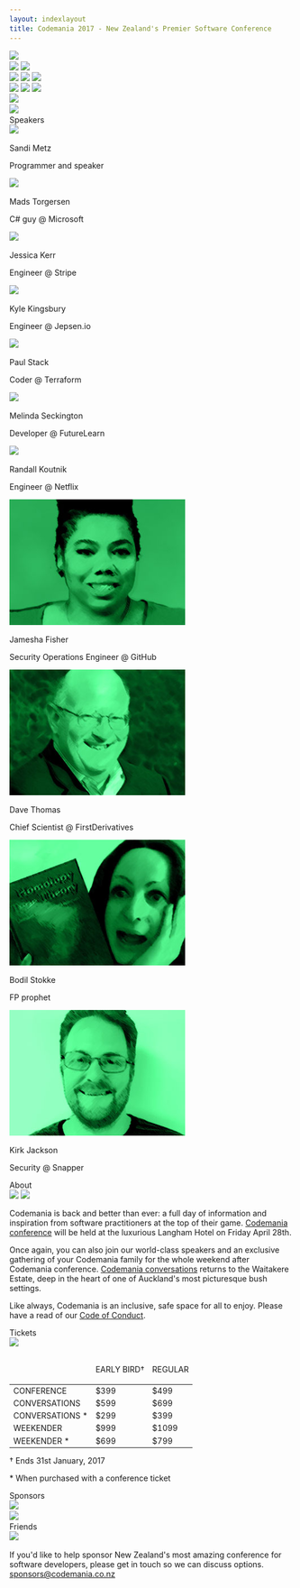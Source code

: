 ```yaml
---
layout: indexlayout
title: Codemania 2017 - New Zealand's Premier Software Conference
---
```

<div class="parallax" id="parallax-box">
  <div class="parallax__layer parallax__layer--back">
    <div class="stars"></div>
  </div>
  <div class="parallax__layer parallax__layer--deep">
    <div class="stars-deep"></div>
    <img src="/images/2017/clouds3.svg" class="clouds3" />
    <div class="castle-container">
      <img src="/images/2017/castle.svg" class="castle" />
      <img src="/images/2017/grad.svg" class="castle-overlay" />
    </div>
  </div>
  <div class="parallax__layer parallax__layer--back">
    <img src="/images/2017/clouds1.svg" class="clouds1" />
    <img src="/images/2017/clouds2.svg" class="clouds2" />
    <img src="/images/2017/moon.svg" class="moon" />
  </div>
  <div class="parallax__layer parallax__layer--objects">
    <img src="/images/2017/sils1.svg" class="sils1" />
    <img src="/images/2017/sils2.svg" class="sils2" />
    <img src="/images/2017/clouds4.svg" class="clouds4" />
  </div>
  <div class="parallax__layer parallax__layer--base">
    <div id="top"></div>
    <div class="row">
      <div class="col-sm-1 hidden-xs">
      </div>
      <!-- 8/12 width column on medium and small screens, 9/12 width on x-small -->
      <div class="col-sm-8 col-sm-offset-0 col-xs-10 col-xs-offset-1" itemprop="name" name="Codemania 2017">
        <img src="/images/2017/logo.svg" class="masthead" id="masthead" />
      </div>
      <div class="col-sm-2 col-sm-offset-0 col-xs-6 col-xs-offset-3">
        <a target="_blank" href="https://codemania-2017.lilregie.com/" rel="noopener noreferrer"><img src="/images/2017/buy-tickets.svg" class="buytickets" /></a>
      </div>
      <div class="col-sm-1 hidden-xs">
      </div>
    </div>
    <div class="row">
      <div class="titleImageContainer" id="speakers">
        Speakers
      </div>
    </div>
    <div class="speaker-row oswald-bold">
      <div class="speaker-box speaker-link" id="sandimetz">
        <img src="/images/speakers/2017/sandi.png" />
        <p>Sandi Metz</p>
        <p class="byline">Programmer and speaker<span class="hilite"></span></p>
      </div>
      <div class="speaker-box speaker-link" id="madstorgersen">
        <img src="/images/speakers/2017/mads.png" />
        <p>Mads Torgersen</p>
        <p class="byline">C# guy <span class="hilite">@ Microsoft</span></p>
      </div>
      <div class="speaker-box speaker-link" id="jessitron">
        <img src="/images/speakers/2017/jessica.png" />
        <p>Jessica Kerr</p>
        <p class="byline">Engineer <span class="hilite">@ Stripe</span></p>
      </div>
      <div class="speaker-box speaker-link" id="aphyr">
        <img src="/images/speakers/2017/kyle.png" />
        <p>Kyle Kingsbury</p>
        <p class="byline">Engineer <span class="hilite">@ Jepsen.io</span></p>
      </div>
      <div class="speaker-box speaker-link" id="stack72">
        <img src="/images/speakers/2017/paul.png" />
        <p>Paul Stack</p>
        <p class="byline">Coder <span class="hilite">@ Terraform</span></p>
      </div>
      <div class="speaker-box speaker-link" id="mseckington">
        <img src="/images/speakers/2017/melinda.png" />
        <p>Melinda Seckington</p>
        <p class="byline">Developer <span class="hilite">@ FutureLearn</span></p>
      </div>
      <div class="speaker-box speaker-link" id="rkoutnik">
        <img src="/images/speakers/2017/randall.png" />
        <p>Randall Koutnik</p>
        <p class="byline">Engineer <span class="hilite">@ Netflix</span></p>
      </div>
      <div class="speaker-box speaker-link" id="jamfish728">
        <img src="/images/speakers/2017/jamesha.png" />
        <p>Jamesha Fisher</p>
        <p class="byline">Security Operations Engineer <span class="hilite">@ GitHub</span></p>
      </div>
      <div class="speaker-box speaker-link" id="daveathomas">
        <img src="/images/speakers/2017/dave.png" />
        <p>Dave Thomas</p>
        <p class="byline">Chief Scientist <span class="hilite">@ FirstDerivatives</span></p>
      </div>
      <div class="speaker-box speaker-link" id="bodil">
        <img src="/images/speakers/2017/bodil.png" />
        <p>Bodil Stokke</p>
        <p class="byline">FP prophet</p>
      </div>
      <div class="speaker-box speaker-link" id="kirkj">
        <img src="/images/speakers/2017/kirk.png" />
        <p>Kirk Jackson</p>
        <p class="byline">Security <span class="hilite">@ Snapper</span></p>
      </div>
<!--       <div class="speaker-box speaker-link" id="kiwipom">
        <img src="/images/speakers/2017/ben.png" />
        <p>Katherine Daniels</p>
        <p class="byline">Programmer <span class="hilite">@ Destroy All Software</span></p>
      </div> -->
    </div>
    <div class="row about-title">
      <div class="titleImageContainer" id="about">
        About
      </div>
      <img src="/images/2017/peggy.svg" class="peggy" />
      <img src="/images/2017/fuobe1.svg" class="fuobe1" />
    </div>
    <div class="row">
      <div class="about-text-container">
        <div class="about-text-column">
          <p>Codemania is back and better than ever: a full day of information and inspiration from software practitioners at the top of their game. <a href="/agenda.html" class="hilite">Codemania conference</a> will be held at the luxurious Langham Hotel on Friday April 28th.</p>
          <p>Once again, you can also join our world-class speakers and an exclusive gathering of your Codemania family for the whole weekend after Codemania conference. <a href="/conversations.html" class="hilite">Codemania conversations</a> returns to the Waitakere Estate, deep in the heart of one of Auckland's most picturesque bush settings.</p>
        </div>
        <div class="about-text-column">
          <p>Like always, Codemania is an inclusive, safe space for all to enjoy. Please have a read of our <a class="hilite" href="/code-of-conduct.html">Code of Conduct</a>.</p>
        </div>
      </div>
    </div>
    <div class="row tickets-title">
      <div class="titleImageContainer" id="tickets">
        Tickets
      </div>
      <img src="/images/2017/fuobe2.svg" class="fuobe2" />
    </div>
    <div class="row">
      <!-- 8/12 wide on most, 10/12 wide on mobile -->
      <div class="col-sm-8 col-sm-offset-2 col-xs-12 tickets-box">
        <table>
          <thead>
            <tr>
              <td class="venue-column"></td>
              <td class="early-column">
                <p class="oswald-light">EARLY BIRD&#x2020;</p>
              </td>
              <td class="regular-column">
                <p class="oswald-light">REGULAR</p>
              </td>
            </tr>
          </thead>
          <tbody>
            <tr class="ticket-row-odd">
              <td>CONFERENCE</td>
              <td class="oswald-light">$399</td>
              <td class="oswald-light">$499</td>
            </tr>
            <tr class="ticket-row-even">
              <td>CONVERSATIONS</td>
              <td class="oswald-light">$599</td>
              <td class="oswald-light">$699</td>
            </tr>
            <tr class="ticket-row-odd">
              <td>CONVERSATIONS *</td>
              <td class="oswald-light">$299</td>
              <td class="oswald-light">$399</td>
            </tr>
            <tr class="ticket-row-even">
              <td>WEEKENDER</td>
              <td class="oswald-light">$999</td>
              <td class="oswald-light">$1099</td>
            </tr>
            <tr class="ticket-row-odd">
              <td>WEEKENDER *</td>
              <td class="oswald-light">$699</td>
              <td class="oswald-light">$799</td>
            </tr>
          </tbody>
        </table>
        <p class="legend">&#x2020; Ends 31st January, 2017</p>
        <p class="legend">* When purchased with a conference ticket</p>
      </div>
    </div>
    <div class="row sponsors-title">
      <div class="titleImageContainer" id="sponsors">
        Sponsors
      </div>
    </div>
    <div class="row sponsor-row">
      <div class="col-sm-10 col-sm-offset-1 col-xs-12">
        <div class="row">
<!--           <div class="col-lg-6 col-sm-6 col-xs-12 cm-sponsor-box">
            <a target="_blank" href="http://www.fraedom.com">
              <img src="/images/sponsors/logo_fraedom.png" />
            </a>
          </div> -->
<!--           <div class="col-lg-6 col-sm-6 col-xs-12 cm-sponsor-box">
            <a target="_blank" href="http://www.microsoft.co.nz">
              <img src="/images/sponsors/logo_microsoft.png" />
            </a>
          </div> -->
          <div class="col-lg-6 col-sm-6 col-xs-12 cm-sponsor-box">
            <a target="_blank" href="http://pushpay.com">
              <img src="/images/sponsors/logo_pushpay.png" />
            </a>
          </div>
          <div class="col-lg-6 col-sm-6 col-xs-12 cm-sponsor-box">
            <a target="_blank" href="http://www.trademe.co.nz">
              <img src="/images/sponsors/logo_trademe.png" />
            </a>
          </div>
        </div>
        <div class="row">
<!--           <div class="col-lg-6 col-sm-6 col-xs-12 cm-sponsor-box">
            <a target="_blank" href="http://www.aucklandnz.com/ateed/">
              <img src="/images/sponsors/logo_ateed.png" height="75" />
            </a>
          </div> -->
<!--           <div class="col-lg-6 col-sm-6 col-xs-12 cm-sponsor-box">
            <a target="_blank" href="https://octopus.com/">
              <img src="/images/sponsors/logo_octopus.png" />
            </a>
          </div> -->
        </div>
        <div class="row">
<!--           <div class="col-lg-6 col-sm-6 col-xs-12 cm-sponsor-box">
            <a target="_blank" href="https://serato.com/">
              <img src="/images/sponsors/logo_serato.png" />
            </a>
          </div> -->
<!--           <div class="col-lg-6 col-sm-6 col-xs-12 cm-sponsor-box">
            <a target="_blank" href="http://www.vodafone.co.nz/">
              <img src="/images/sponsors/logo_vodafone.png" />
            </a>
          </div> -->
<!--           <div class="col-lg-12 col-sm-12 col-xs-12 cm-sponsor-box">
            <a target="_blank" href="http://www.raygun.io">
              <img src="/images/sponsors/logo_raygun.png" />
            </a>
          </div> -->
        </div>
        <div class="clearfix"></div>
      </div>
    </div>
    <div class="row">
      <div class="titleImageContainer" id="friends">
        Friends
      </div>
    </div>
    <div class="row sponsor-row">
      <div class="row">
        <div class="col-lg-12 col-sm-12 col-xs-12 cm-sponsor-box">
          <a target="_blank" href="http://yowconference.com.au/">
            <img src="/images/sponsors/logo_yow.png" />
          </a>
        </div>
      </div>
    </div>
    <div class="row footer-row">
      <div class="col-xs-10 col-xs-offset-1" id="footer">
        <p>If you'd like to help sponsor New Zealand's most amazing conference for software developers, please get in touch so we can discuss options. <a class="hilite email" href="mailto:sponsors@codemania.co.nz">sponsors@codemania.co.nz</a></p>
      </div>
    </div>
  </div>
</div>
